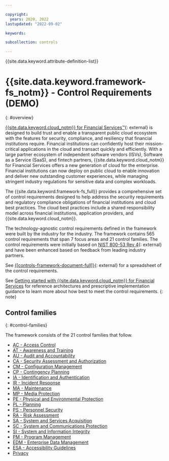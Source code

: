```yaml
---

copyright:
  years: 2020, 2022
lastupdated: "2022-09-02"

keywords: 

subcollection: controls

---
```


{{site.data.keyword.attribute-definition-list}}


#  {{site.data.keyword.framework-fs_notm}} - Control Requirements (DEMO)
{: #overview}

[{{site.data.keyword.cloud_notm}} for Financial Services™](https://www.ibm.com/cloud/financial-services){: external} is designed to build trust and enable a transparent public cloud ecosystem with the features for security, compliance, and resiliency that financial institutions require. Financial institutions can confidently host their mission-critical applications in the cloud and transact quickly and efficiently. With a large partner ecosystem of independent software vendors (ISVs), Software as a Service (SaaS), and fintech partners, {{site.data.keyword.cloud_notm}} for Financial Services offers a new generation of cloud for the enterprise. Financial institutions can now deploy on public cloud to enable innovation and deliver new outstanding customer experiences, while managing stringent industry regulations for sensitive data and complex workloads.

The {{site.data.keyword.framework-fs_full}} provides a comprehensive set of control requirements designed to help address the security requirements and regulatory compliance obligations of financial institutions and cloud best practices. The cloud best practices include a shared responsibility model across financial institutions, application providers, and {{site.data.keyword.cloud_notm}}.

The technology-agnostic control requirements defined in the framework were built by the industry for the industry. The framework contains 565 control requirements that span 7 focus areas and 21 control families. The control requirements were initially based on [NIST 800-53 Rev 4](https://csrc.nist.gov/Projects/risk-management/sp800-53-controls/release-search#!/800-53?version=4.0){: external} and have been enhanced based on feedback from leading industry partners.

See [{[controls-framework-document-full]}](https://cloud.ibm.com/media/docs/downloads/framework-financial-services/IBM_Cloud_Framework_for_Financial_Services_-_Control_Requirements_v1.1.0.xlsx){: external} for a spreadsheet of the control requirements.

See [Getting started with {{site.data.keyword.cloud_notm}} for Financial Services](/docs/framework-financial-services) for reference architectures and prescriptive implementation guidance to learn more about how best to meet the control requirements.
{: note}

## Control families
{: #control-families}

The framework consists of the 21 control families that follow.

- [AC - Access Control](/docs/controls?topic=controls-ac-overview)
- [AT - Awareness and Training](/docs/controls?topic=controls-at-overview)
- [AU - Audit and Accountability](/docs/controls?topic=controls-au-overview)
- [CA - Security Assessment and Authorization](/docs/controls?topic=controls-ca-overview)
- [CM - Configuration Management](/docs/controls?topic=controls-cm-overview)
- [CP - Contingency Planning](/docs/controls?topic=controls-cp-overview)
- [IA - Identification and Authentication](/docs/controls?topic=controls-ia-overview)
- [IR - Incident Response](/docs/controls?topic=controls-ir-overview)
- [MA - Maintenance](/docs/controls?topic=controls-ma-overview)
- [MP - Media Protection](/docs/controls?topic=controls-mp-overview)
- [PE - Physical and Environmental Protection](/docs/controls?topic=controls-pe-overview)
- [PL - Planning](/docs/controls?topic=controls-pl-overview)
- [PS - Personnel Security](/docs/controls?topic=controls-ps-overview)
- [RA - Risk Assessment](/docs/controls?topic=controls-ra-overview)
- [SA - System and Services Acquisition](/docs/controls?topic=controls-sa-overview)
- [SC - System and Communications Protection](/docs/controls?topic=controls-sc-overview)
- [SI - System and Information Integrity](/docs/controls?topic=controls-si-overview)
- [PM - Program Management](/docs/controls?topic=controls-pm-overview)
- [EDM - Enterprise Data Management](/docs/controls?topic=controls-edm-overview)
- [ESA - Accessibility Guidelines](/docs/controls?topic=controls-esa-overview)
- [Privacy](/docs/controls?topic=controls-privacy-overview)
